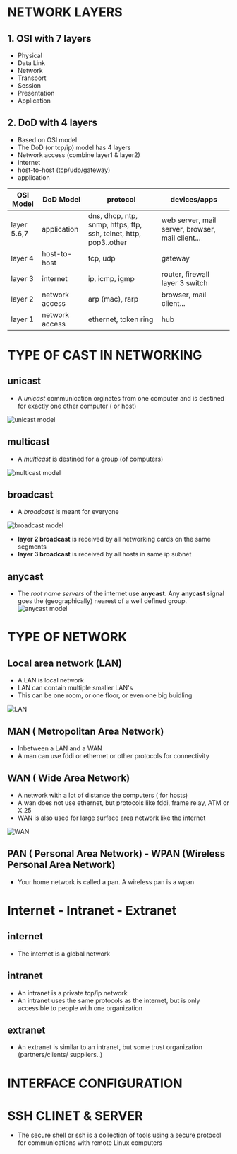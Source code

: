# NETWORK LAYERS
## 1. OSI with 7 layers
* Physical
* Data Link
* Network
* Transport
* Session
* Presentation
* Application
  
## 2. DoD with 4 layers
* Based on OSI model
* The DoD (or tcp/ip) model has 4 layers
* Network access (combine layer1 & layer2)
* internet 
* host-to-host (tcp/udp/gateway)
* application
  
| OSI Model     |     DoD Model   |               protocol          |   devices/apps  |
| -----------   |     ----------- |    -----------------------------|   -----------   |
| layer 5.6,7 | application | dns, dhcp, ntp, snmp, https, ftp, ssh, telnet, http, pop3..other   | web server, mail server, browser, mail client...|
| layer 4     | host-to-host| tcp, udp| gateway| 
| layer 3     | internet | ip, icmp, igmp    |router, firewall layer 3 switch| 
| layer 2     | network access|arp (mac), rarp | browser, mail client...| bridge, layer 2 switch |
| layer 1 | network access|ethernet, token ring | hub |

# TYPE OF CAST IN NETWORKING
## unicast
* A *unicast* communication orginates from one computer and is destined for exactly one other computer ( or host)
  
![unicast model](/images/unicast.jpg "unicast")  

## multicast
* A *multicast* is destined for a group (of computers)

![multicast model](/images/multicast.jpg "multicast") 

## broadcast
* A *broadcast* is meant for everyone
  
![broadcast model](/images/broadcast.jpg "broadcast") 

* **layer 2 broadcast** is received by all networking cards on the same segments
* **layer 3 broadcast** is received by all hosts in same ip subnet

## anycast
* The *root name servers*  of the internet use **anycast**. Any **anycast** signal goes the (geographically) nearest of a well defined group.
![anycast model](/images/anycast.jpg "anycast") 

# TYPE OF NETWORK
## Local area network (LAN)
* A LAN is local network
* LAN can contain multiple smaller LAN's
* This can be one room, or one floor, or even one big buidling

![LAN](/images/lan.jpg "LAN")

## MAN ( Metropolitan Area Network)
* Inbetween a LAN and a WAN
* A man can use fddi or ethernet or other protocols for connectivity

## WAN ( Wide Area Network)
* A network with a lot of distance the computers ( for hosts)
* A wan does not use ethernet, but protocols like fddi, frame relay, ATM or X.25
* WAN is also used for large surface area network like the internet

![WAN](/images/wan.jpg "WAN")

## PAN ( Personal Area Network) - WPAN (Wireless Personal Area Network)
* Your home network is called a pan. A wireless pan is a wpan

# Internet - Intranet - Extranet

## internet 
* The internet is a global network

## intranet
* An intranet is a private tcp/ip network
* An intranet uses the same protocols as the internet, but is only accessible to people with one organization
## extranet
* An extranet is similar to an intranet, but some trust organization (partners/clients/ suppliers..)

# INTERFACE CONFIGURATION






# SSH CLINET & SERVER
* The secure shell or ssh is a collection of tools using a secure protocol for communications with remote Linux computers